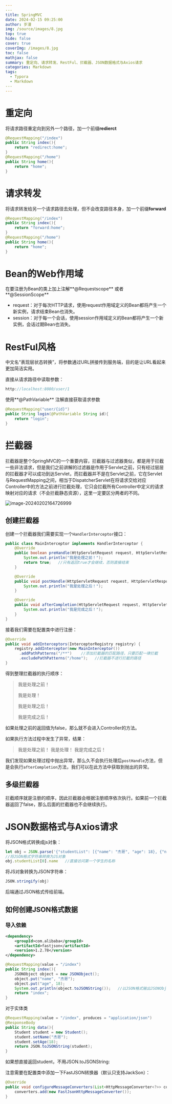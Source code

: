 ```yaml
---
​---
title: SpringMVC
date: 2024-02-15 09:25:00
author: 岁漫
img: /source/images/8.jpg
top: true
hide: false
cover: true
coverImg: /images/8.jpg
toc: false
mathjax: false
summary: 重定向、请求转发、RestFul、拦截器、JSON数据格式与Axios请求
categories: Markdown
tags:
  - Typora
  - Markdown
​---
---
```


# 重定向

将请求路径重定向到另外一个路径，加一个前缀**redierct** 

```java
@RequestMapping("/index")
public String index(){
    return "redirect:home";
}
@RequestMapping("/home")
public String home(){
    return "home";
}
```

# 请求转发

将请求转发给另一个请求路径去处理，但不会改变路径本身，加一个前缀**forward**

```java
@RequestMapping("/index")
public String index(){
    return "forward:home";
}
@RequestMapping("/home")
public String home(){
    return "home";
}
```



# Bean的Web作用域

在要注册为Bean的类上加上注解**@Requestscope** 或者**@SessionScope** 

* request：对于每次HTTP请求，使用request作用域定义的Bean都将产生一个新实例，请求结束Bean也消失。
* session：对于每一个会话，使用session作用域定义的Bean都将产生一个新实例，会话过期Bean也消失。

# RestFul风格

中文名“表现层状态转换”，将参数通过URL拼接传到服务端，目的是让URL看起来更加简洁实用。

直接从请求路径中读取参数：

```java
http://localhost:8080/user/1
```

使用**@PathVariable** 注解直接获取请求参数

```java
@RequestMapping("user/{id}")
public String login(@PathVariable String id){
    return "login";
}
```

# 拦截器

拦截器是整个SpringMVC的一个重要内容，拦截器与过滤器类似，都是用于拦截一些非法请求，但是我们之前讲解的过滤器是作用于Servlet之前，只有经过层层的拦截器才可以成功到达Servlet，而拦截器并不是在Servlet之前，它在Servlet与RequestMapping之间，相当于DispatcherServlet在将请求交给对应Controller中的方法之前进行拦截处理，它只会拦截所有Controller中定义的请求映射对应的请求（不会拦截静态资源），这里一定要区分两者的不同。

![image-20240202164726999](C:\Users\茉莉花茶\AppData\Roaming\Typora\typora-user-images\image-20240202164726999.png)

## 创建拦截器

创建一个拦截器我们需要实现一个`HandlerInterceptor`接口：

```java
public class MainInterceptor implements HandlerInterceptor {
    @Override
    public boolean preHandle(HttpServletRequest request, HttpServletResponse response, Object handler) throws Exception {
        System.out.println("我是处理之前！");
        return true;   //只有返回true才会继续，否则直接结束
    }

    @Override
    public void postHandle(HttpServletRequest request, HttpServletResponse response, Object handler, ModelAndView modelAndView) throws Exception {
        System.out.println("我是处理之后！");
    }

    @Override
    public void afterCompletion(HttpServletRequest request, HttpServletResponse response, Object handler, Exception ex) throws Exception {
        System.out.println("我是完成之后！");
    }
}
```

接着我们需要在配置类中进行注册：

```java
@Override
public void addInterceptors(InterceptorRegistry registry) {
    registry.addInterceptor(new MainInterceptor())
      .addPathPatterns("/**")    //添加拦截器的匹配路径，只要匹配一律拦截
      .excludePathPatterns("/home");   //拦截器不进行拦截的路径
}
```

得到整理拦截器的执行顺序：

>
>
>我是处理之前！
>
>我是处理！
>
>我是处理之后！
>
>我是完成之后！

如果处理之前的返回值为false，那么就不会进入Controller的方法。

如果执行方法过程中发生了异常，结果：

>
>
>我是处理之前！
>我是处理！
>我是完成之后！

我们发现如果处理过程中抛出异常，那么久不会执行处理后`postHandle`方法，但是会执行`afterCompletion`方法，我们可以在此方法中获取到抛出的异常。

## 多级拦截器

拦截顺序就是注册的顺序，因此拦截器会根据注册顺序依次执行。如果前一个拦截器返回了false，那么后面的拦截器也不会继续执行。

# JSON数据格式与Axios请求

将JSON格式转换成js对象：

```javascript
let obj = JSON.parse('{"studentList": [{"name": "杰哥", "age": 18}, {"name": "阿伟", "age": 18}], "count": 2}')
//将JSON格式字符串转换为JS对象
obj.studentList[0].name   //直接访问第一个学生的名称
```

将JS对象转换为JSON字符串：

```java
JSON.stringify(obj)
```

后端通过JSON格式传给前端。

## 如何创建JSON格式数据

### 导入依赖

```xml
<dependency>
    <groupId>com.alibaba</groupId>
    <artifactId>fastjson</artifactId>
    <version>1.2.78</version>
</dependency>
```

```java
@RequestMapping(value = "/index")
public String index(){
    JSONObject object = new JSONObject();
    object.put("name", "杰哥");
    object.put("age", 18);
    System.out.println(object.toJSONString());   //以JSON格式输出JSONObject字符串
    return "index";
}
```

对于实体类

```java
@RequestMapping(value = "/index", produces = "application/json")
@ResponseBody
public String data(){
    Student student = new Student();
    student.setName("杰哥");
    student.setAge(18);
    return JSON.toJSONString(student);
}
```

如果想直接返回student，不用JSON.toJSONString:

 注意需要在配置类中添加一下FastJSON转换器（默认只支持JackSon）：

```java
@Override
public void configureMessageConverters(List<HttpMessageConverter<?>> converters) {
    converters.add(new FastJsonHttpMessageConverter());
}
```

